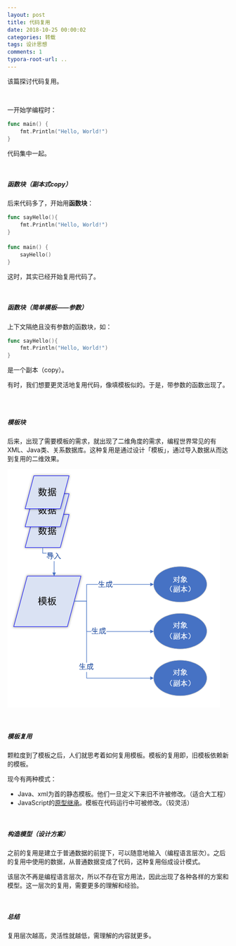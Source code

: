```yaml
---
layout: post
title: 代码复用
date: 2018-10-25 00:00:02
categories: 转载
tags: 设计思想
comments: 1
typora-root-url: ..
---
```






该篇探讨代码复用。

<br>

一开始学编程时：

```go
func main() {
    fmt.Println("Hello, World!")
}
```

代码集中一起。

<br>

##### 函数块（副本式copy）

后来代码多了，开始用**函数块**：

```go
func sayHello(){
    fmt.Println("Hello, World!")
}

func main() {
    sayHello()
}
```

这时，其实已经开始复用代码了。

<br>

##### 函数块（简单模板——参数）

上下文隔绝且没有参数的函数块，如：

```go
func sayHello(){
    fmt.Println("Hello, World!")
}
```

是一个副本（copy）。

有时，我们想要更灵活地复用代码，像填模板似的。于是，带参数的函数出现了。

```go

```

<br>

##### 模板块

后来，出现了需要模板的需求，就出现了二维角度的需求，编程世界常见的有XML、Java类、关系数据库。这种复用是通过设计「模板」，通过导入数据从而达到复用的二维效果。

![1540481385368](/assets/blog_res/1540481385368.png)

<br>

##### 模板复用

颗粒度到了模板之后，人们就思考着如何复用模板。模板的复用即，旧模板依赖新的模板。

现今有两种模式：

- Java、xml为首的静态模板。他们一旦定义下来旧不许被修改。（适合大工程）
- JavaScript的[原型继承](http://www.ruanyifeng.com/blog/2011/06/designing_ideas_of_inheritance_mechanism_in_javascript.html)。模板在代码运行中可被修改。（较灵活）

<br>

##### 构造模型（设计方案）

之前的复用是建立于普通数据的前提下，可以随意地输入（编程语言层次）。之后的复用中使用的数据，从普通数据变成了代码，这种复用俗成设计模式。

该层次不再是编程语言层次，所以不存在官方用法，因此出现了各种各样的方案和模型。这一层次的复用，需要更多的理解和经验。

<br>

##### 总结

复用层次越高，灵活性就越低，需理解的内容就更多。

